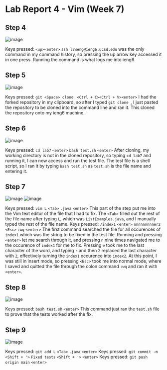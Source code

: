 # Lab Report 4 - Vim (Week 7) 

## Step 4

![image](https://github.com/leoweng05/cse15l-lab-reports/assets/62259208/668779be-5e54-4182-88aa-a8315c9de72e)

Keys pressed: `<up><enter>` `ssh l2weng@ieng6.ucsd.edu` was the only command in my command history, so pressing the up arrow key accessed it in one press. Running the command is what logs me into ieng6.

## Step 5

![image](https://github.com/leoweng05/cse15l-lab-reports/assets/62259208/a93b7f5d-9884-4f21-9815-e4d1f8f095e5)

Keys pressed: `git <Space> clone ` `<Ctrl + C><Ctrl + V><enter>` I had the forked repository in my clipboard, so after I typed `git clone `, I just pasted the repository to be cloned into the command line and ran it. This cloned the repository onto my ieng6 machine.

## Step 6

![image](https://github.com/leoweng05/cse15l-lab-reports/assets/62259208/41ab462b-c246-44e4-a2e4-1f6630a413a2)

Keys pressed: `cd lab7` `<enter>` `bash test.sh` `<enter>` After cloning, my working directory is not in the cloned repository, so typing `cd lab7` and running it, I can now access and run the test file. The test file is a shell script, so I ran it by typing `bash test.sh` as `test.sh` is the file name and entering it. 

## Step 7

![image](https://github.com/leoweng05/cse15l-lab-reports/assets/62259208/89ee859d-495a-4a97-822f-b539d4b11eb0)
![image](https://github.com/leoweng05/cse15l-lab-reports/assets/62259208/742b9b1f-e883-4464-b5e9-f439f03242cd)

Keys pressed: `vim L` `<Tab>` `.java` `<enter>` This part of the step put me into the Vim text editor of the file that I had to fix. The `<Tab>` filled out the rest of the file name after typing `L`, which was `ListExamples.java`, and I manually typed the rest of the file name. 
Keys pressed: `/index1` `<enter>` `nnnnnnnnner2` `<Esc>` `:wq` `<enter>` The first command searched the file for all occurences of `index1` which was the string to be fixed in the test file. Running and pressing `<enter>` let me search through it, and pressing `n` nine times navigated me to the occurence of `index1` for me to fix. Pressing `e` took me to the last character of the word, and typing `r` and then `2` replaced the last character with `2`, effectively turning the `index1` occurence into `index2`. At this point, I was still in insert mode, so pressing `<Esc>` took me into normal mode, where I saved and quitted the file through the colon command `:wq` and ran it with `<enter>`.

## Step 8

![image](https://github.com/leoweng05/cse15l-lab-reports/assets/62259208/77625ff8-5053-4144-b91b-a40ef7ceb0d1)

Keys pressed:  `bash test.sh` `<enter>` This command just ran the `test.sh` file to prove that the tests worked after the fix.

## Step 9

![image](https://github.com/leoweng05/cse15l-lab-reports/assets/62259208/409749c3-81f0-46ab-b4d2-1fda8413d696)

Keys pressed: `git add L` `<Tab>` `.java` `<enter>`
Keys pressed: `git commit -m` `<Shift + '>` `Fixed tests` `<Shift + '>` `<enter>`
Keys pressed: `git push origin main` `<enter>` 
